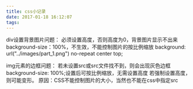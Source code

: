 ```yaml
---
title: css小记录
date: 2017-01-18 16:12:07
tags:
---
```

div设置背景图片问题：
必须设置高度，否则高度为0，背景图片显示不出来
background-size：100%，不生效，不能控制图片的按比例缩放
background: url("../images/part_1.png") no-repeat center top;

img元素的边框问题：
若未设置src或src文件找不到，则会出现灰色边框
background-size: 100%;设置后可按比例缩放，无需设置高度
若强制设置高度，则可能变形。
原因：CSS不能控制图片的大小，当然也不能在css中指定src
